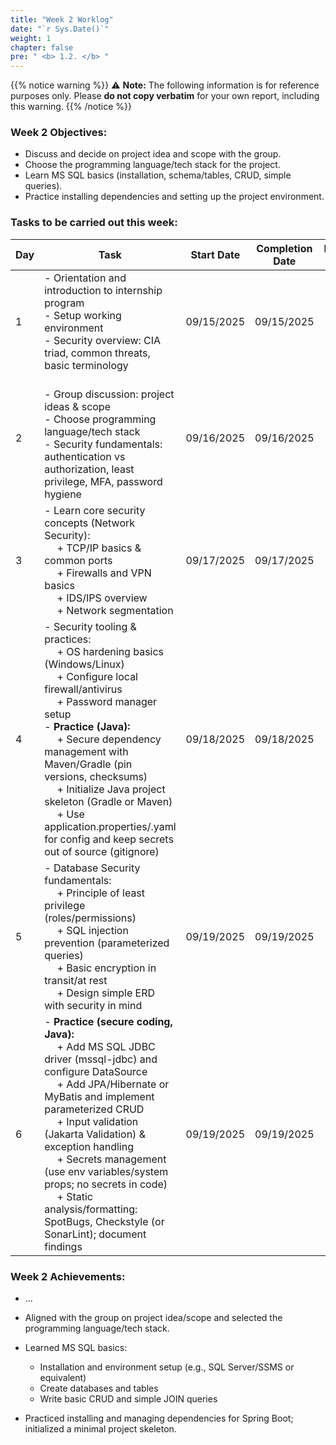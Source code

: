 ```yaml
---
title: "Week 2 Worklog"
date: "`r Sys.Date()`"
weight: 1
chapter: false
pre: " <b> 1.2. </b> "
---
```

{{% notice warning %}} 
⚠️ **Note:** The following information is for reference purposes only. Please **do not copy verbatim** for your own report, including this warning.
{{% /notice %}}


### Week 2 Objectives:

* Discuss and decide on project idea and scope with the group.
* Choose the programming language/tech stack for the project.
* Learn MS SQL basics (installation, schema/tables, CRUD, simple queries).
* Practice installing dependencies and setting up the project environment.

### Tasks to be carried out this week:
| Day | Task                                                                                                                                                                                                   | Start Date | Completion Date | Reference Material                        |
| --- | ------------------------------------------------------------------------------------------------------------------------------------------------------------------------------------------------------ | ---------- | --------------- | ----------------------------------------- |
| 1   | - Orientation and introduction to internship program <br> - Setup working environment <br> - Security overview: CIA triad, common threats, basic terminology                                            | 09/15/2025 | 09/15/2025      |                                           |
| 2   |  <br> - Group discussion: project ideas & scope <br> - Choose programming language/tech stack <br> - Security fundamentals: authentication vs authorization, least privilege, MFA, password hygiene | 09/16/2025 | 09/16/2025      |                                           |
| 3   | - Learn core security concepts (Network Security): <br>&emsp; + TCP/IP basics & common ports <br>&emsp; + Firewalls and VPN basics <br>&emsp; + IDS/IPS overview <br>&emsp; + Network segmentation | 09/17/2025 | 09/17/2025      |                                           |
| 4   | - Security tooling & practices: <br>&emsp; + OS hardening basics (Windows/Linux) <br>&emsp; + Configure local firewall/antivirus <br>&emsp; + Password manager setup <br> - **Practice (Java):** <br>&emsp; + Secure dependency management with Maven/Gradle (pin versions, checksums) <br>&emsp; + Initialize Java project skeleton (Gradle or Maven) <br>&emsp; + Use application.properties/.yaml for config and keep secrets out of source (gitignore) | 09/18/2025 | 09/18/2025      |                                           |
| 5   | - Database Security fundamentals: <br>&emsp; + Principle of least privilege (roles/permissions) <br>&emsp; + SQL injection prevention (parameterized queries) <br>&emsp; + Basic encryption in transit/at rest <br>&emsp; + Design simple ERD with security in mind | 09/19/2025 | 09/19/2025      |                                           |
| 6   | - **Practice (secure coding, Java):** <br>&emsp; + Add MS SQL JDBC driver (mssql-jdbc) and configure DataSource <br>&emsp; + Add JPA/Hibernate or MyBatis and implement parameterized CRUD <br>&emsp; + Input validation (Jakarta Validation) & exception handling <br>&emsp; + Secrets management (use env variables/system props; no secrets in code) <br>&emsp; + Static analysis/formatting: SpotBugs, Checkstyle (or SonarLint); document findings | 09/19/2025 | 09/19/2025      |                                           |

### Week 2 Achievements:




* ...

* Aligned with the group on project idea/scope and selected the programming language/tech stack.

* Learned MS SQL basics:
  * Installation and environment setup (e.g., SQL Server/SSMS or equivalent)
  * Create databases and tables
  * Write basic CRUD and simple JOIN queries

* Practiced installing and managing dependencies for Spring Boot; initialized a minimal project skeleton.
